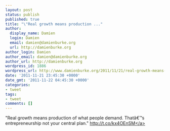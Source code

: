```yaml
---
layout: post
status: publish
published: true
title: "\"Real growth means production ..."
author:
  display_name: Damien
  login: Damien
  email: damien@damienburke.org
  url: http://damienburke.org
author_login: Damien
author_email: damien@damienburke.org
author_url: http://damienburke.org
wordpress_id: 1886
wordpress_url: http://www.damienburke.org/2011/11/21/real-growth-means-production/
date: '2011-11-21 23:45:30 +0000'
date_gmt: '2011-11-22 04:45:30 +0000'
categories:
- tweet
tags:
- tweet
comments: []
---
```

<p>"Real growth means production of what people demand. That&acirc;&euro;&trade;s entrepreneurship not your central plan." <a href="http:&#47;&#47;t.co&#47;kx4OEnSM" rel="nofollow">http:&#47;&#47;t.co&#47;kx4OEnSM<&#47;a></p>
